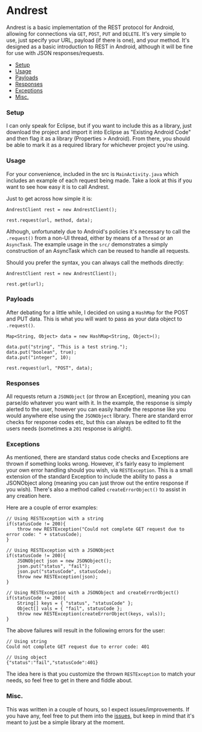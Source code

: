 Andrest
=======

Andrest is a basic implementation of the REST protocol for Android, allowing for connections via `GET`, `POST`, `PUT` and `DELETE`. It's very simple to use, just specify your URL, payload (if there is one), and your method. It's designed as a basic introduction to REST in Android, although it will be fine for use with JSON responses/requests.

- [Setup](#setup)
- [Usage](#usage)
- [Payloads](#payloads)
- [Responses](#responses)
- [Exceptions](#exceptions)
- [Misc.](#misc)
 
### Setup ###

I can only speak for Eclipse, but if you want to include this as a library, just download the project and import it into Eclipse as "Existing Android Code" and then flag it as a library (Properties > Android). From there, you should be able to mark it as a required library for whichever project you're using.

### Usage ###

For your convenience, included in the src is `MainActivity.java` which includes an example of each request being made. Take a look at this if you want to see how easy it is to call Andrest.

Just to get across how simple it is:

```
AndrestClient rest = new AndrestClient();

rest.request(url, method, data);
```

Although, unfortunately due to Android's policies it's necessary to call the `.request()` from a non-UI thread, either by means of a `Thread` or an `AsyncTask`. The example usage in the `src/` demonstrates a simply construction of an AsyncTask which can be reused to handle all requests. 

Should you prefer the syntax, you can always call the methods directly:

```
AndrestClient rest = new AndrestClient();

rest.get(url);
```

### Payloads ###

After debating for a little while, I decided on using a `HashMap` for the POST and PUT data. This is what you will want to pass as your data object to `.request()`.

```
Map<String, Object> data = new HashMap<String, Object>();

data.put("string", "This is a test string.");
data.put("boolean", true);
data.put("integer", 10);

rest.request(url, "POST", data);
```

### Responses ###

All requests return a `JSONObject` (or throw an Exception), meaning you can parse/do whatever you want with it. In the example, the response is simply alerted to the user, however you can easily handle the response like you would anywhere else using the `JSONObject` library. There are standard error checks for response codes etc, but this can always be edited to fit the users needs (sometimes a `201` response is alright).

### Exceptions ###

As mentioned, there are standard status code checks and Exceptions are thrown if something looks wrong. However, it's fairly easy to implement your own error handling should you wish, via `RESTException`. This is a small extension of the standard Exception to include the ability to pass a JSONObject along (meaning you can just throw out the entire response if you wish). There's also a method called `createErrorObject()` to assist in any creation here.

Here are a couple of error examples:

```
// Using RESTException with a string
if(statusCode != 200){
	throw new RESTException("Could not complete GET request due to error code: " + statusCode);
}

// Using RESTException with a JSONObject
if(statusCode != 200){
	JSONObject json = new JSONObject();
	json.put("status", "fail");
	json.put("statusCode", statusCode);
	throw new RESTException(json);
}

// Using RESTException with a JSONObject and createErrorObject()
if(statusCode != 200){
	String[] keys = { "status", "statusCode" };
	Object[] vals = { "fail", statusCode };
	throw new RESTException(createErrorObject(keys, vals));
}
```

The above failures will result in the following errors for the user:

```
// Using string 
Could not complete GET request due to error code: 401

// Using object
{"status":"fail","statusCode":401}
```

The idea here is that you customize the thrown `RESTException` to match your needs, so feel free to get in there and fiddle about. 

### Misc. ###

This was written in a couple of hours, so I expect issues/improvements. If you have any, feel free to put them into the [issues](https://github.com/iwhitfield/andrest/issues "Andrest Issues"), but keep in mind that it's meant to just be a simple library at the moment.
